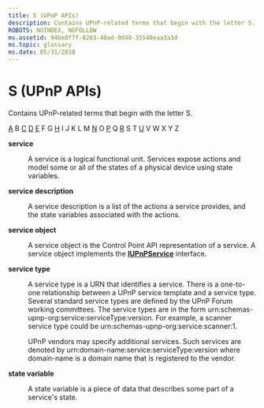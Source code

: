 ```yaml
---
title: S (UPnP APIs)
description: Contains UPnP-related terms that begin with the letter S.
ROBOTS: NOINDEX, NOFOLLOW
ms.assetid: 94be0f7f-8263-40ad-9d48-35540eaa3a3d
ms.topic: glossary
ms.date: 05/31/2018
---
```


# S (UPnP APIs)

Contains UPnP-related terms that begin with the letter S.

[A](a-gly.md) B [C](c-gly.md) [D](d-gly.md) [E](e-gly.md) F G [H](h-gly.md) I J K L M [N](n-gly.md) O [P](p-gly.md) Q [R](r-gly.md) S T [U](u-gly.md) V W X Y Z

<dl> <dt>

<span id="upnp.s_1_gly"></span><span id="UPNP.S_1_GLY"></span>**service**
</dt> <dd>

A service is a logical functional unit. Services expose actions and model some or all of the states of a physical device using state variables.

</dd> <dt>

<span id="upnp.s_2_gly"></span><span id="UPNP.S_2_GLY"></span>**service description**
</dt> <dd>

A service description is a list of the actions a service provides, and the state variables associated with the actions.

</dd> <dt>

<span id="upnp.s_3_gly"></span><span id="UPNP.S_3_GLY"></span>**service object**
</dt> <dd>

A service object is the Control Point API representation of a service. A service object implements the [**IUPnPService**](/windows/desktop/api/Upnp/nn-upnp-iupnpservice) interface.

</dd> <dt>

<span id="upnp.s_4_gly"></span><span id="UPNP.S_4_GLY"></span>**service type**
</dt> <dd>

A service type is a URN that identifies a service. There is a one-to-one relationship between a UPnP service template and a service type. Several standard service types are defined by the UPnP Forum working committees. The service types are in the form urn:schemas-upnp-org:service:serviceType:version. For example, a scanner service type could be urn:schemas-upnp-org:service:scanner:1.

UPnP vendors may specify additional services. Such services are denoted by urn:domain-name:service:serviceType:version where domain-name is a domain name that is registered to the vendor.

</dd> <dt>

<span id="upnp.s_5_gly"></span><span id="UPNP.S_5_GLY"></span>**state variable**
</dt> <dd>

A state variable is a piece of data that describes some part of a service's state.

</dd> </dl>

 

 




